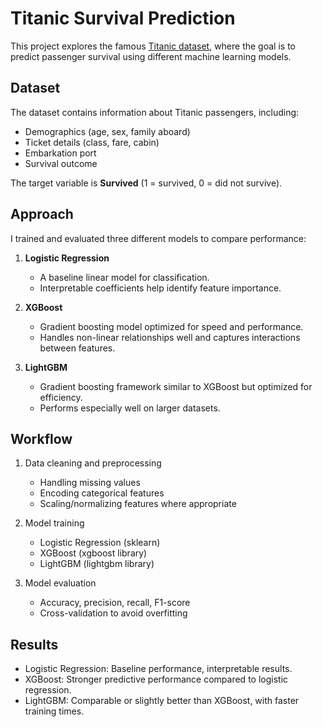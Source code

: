 # Titanic Survival Prediction

This project explores the famous [Titanic dataset](https://www.kaggle.com/c/titanic), where the goal is to predict passenger survival using different machine learning models.

## Dataset
The dataset contains information about Titanic passengers, including:
- Demographics (age, sex, family aboard)
- Ticket details (class, fare, cabin)
- Embarkation port
- Survival outcome

The target variable is **Survived** (1 = survived, 0 = did not survive).

## Approach
I trained and evaluated three different models to compare performance:

1. **Logistic Regression**  
   - A baseline linear model for classification.
   - Interpretable coefficients help identify feature importance.

2. **XGBoost**  
   - Gradient boosting model optimized for speed and performance.
   - Handles non-linear relationships well and captures interactions between features.

3. **LightGBM**  
   - Gradient boosting framework similar to XGBoost but optimized for efficiency.
   - Performs especially well on larger datasets.

## Workflow
1. Data cleaning and preprocessing
   - Handling missing values  
   - Encoding categorical features  
   - Scaling/normalizing features where appropriate  

2. Model training
   - Logistic Regression (sklearn)  
   - XGBoost (xgboost library)  
   - LightGBM (lightgbm library)  

3. Model evaluation
   - Accuracy, precision, recall, F1-score  
   - Cross-validation to avoid overfitting  

## Results
- Logistic Regression: Baseline performance, interpretable results.  
- XGBoost: Stronger predictive performance compared to logistic regression.  
- LightGBM: Comparable or slightly better than XGBoost, with faster training times.  
